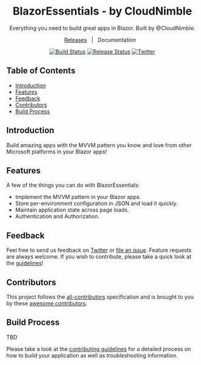 <h1 align="center">BlazorEssentials - by CloudNimble</h1> 
<p align="center">
  Everything you need to build great apps in Blazor. Built by @CloudNimble.
</p>

<div align="center">

[Releases](https://github.com/CloudNimble/BlazorEssentials/releases)&nbsp;&nbsp;&nbsp;|&nbsp;&nbsp;&nbsp;Documentation&nbsp;&nbsp;&nbsp;

[![Build Status](https://dev.azure.com/cloudnimble/BlazorEssentials/_apis/build/status/BlazorEssentials-CI)](https://dev.azure.com/cloudnimble/BlazorEssentials/_build/latest?definitionId=3)
[![Release Status](https://vsrm.dev.azure.com/cloudnimble/_apis/public/Release/badge/780fcc73-6af6-4310-9bee-2a9d44708616/1/1)](https://dev.azure.com/cloudnimble/BlazorEssentials/_release?_a=releases&view=mine&definitionId=1)
[![Twitter][twitter-img]][twitter-intent]

</div>


## Table of Contents

- [Introduction](#introduction)
- [Features](#features)
- [Feedback](#feedback)
- [Contributors](#contributors)
- [Build Process](#build-process)

## Introduction

Build amazing apps with the MVVM pattern you know and love from other Microsoft platforms in your Blazor apps!

## Features

A few of the things you can do with BlazorEssentials:

* Implement the MVVM pattern in your Blazor apps.
* Store per-environment configuration in JSON and load it quickly.
* Maintain application state across page loads.
* Authentication and Authorization.

## Feedback

Feel free to send us feedback on [Twitter](https://twitter.com/cloud_nimble) or [file an issue](https://github.com/CloudNimble/BlazorEssentials/issues/new). Feature requests are always welcome. If you wish to contribute, please take a quick look at the [guidelines](./CONTRIBUTING.md)!

## Contributors

This project follows the [all-contributors](https://github.com/kentcdodds/all-contributors) specification and is brought to you by these [awesome contributors](./CONTRIBUTORS.md).

## Build Process

TBD

Please take a look at the [contributing guidelines](./CONTRIBUTING.md) for a detailed process on how to build your application as well as troubleshooting information.

<!--
Link References
-->

[twitter-intent]:https://twitter.com/intent/tweet?via=cloud_nimble&text=Check%20out%20BlazorEssentials%2C%20it%20has%20everything%20you%20need%20to%20build%20great%20apps%20in%20Blazor.&hashtags=blazor
[twitter-img]:https://img.shields.io/badge/share-on%20twitter-55acee.svg?style=for-the-badge&logo=twitter